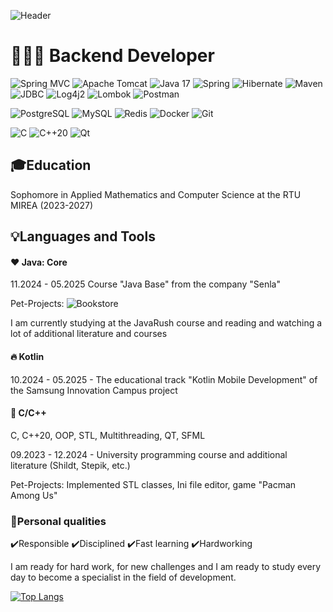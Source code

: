 ![Header](assets/aboutGIF.gif)

# 👨🏻‍💻 Backend Developer

![Spring MVC](https://img.shields.io/badge/Spring_MVC-6DB33F?logo=spring&logoColor=white)
![Apache Tomcat](https://img.shields.io/badge/Apache_Tomcat-F8DC75?logo=apache-tomcat&logoColor=black)
![Java 17](https://img.shields.io/badge/Java-17-ED8B00?logo=openjdk&logoColor=white)
![Spring](https://img.shields.io/badge/Spring-6DB33F?logo=spring&logoColor=white)
![Hibernate](https://img.shields.io/badge/Hibernate-59666C?logo=hibernate&logoColor=white)
![Maven](https://img.shields.io/badge/Maven-C71A36?logo=apache-maven&logoColor=white)
![JDBC](https://img.shields.io/badge/JDBC-007396?logo=java&logoColor=white)
![Log4j2](https://img.shields.io/badge/Log4j2-1F1F1F?logo=apache&logoColor=white)
![Lombok](https://img.shields.io/badge/Lombok-1F1F1F?logo=lombok&logoColor=white)
![Postman](https://img.shields.io/badge/Postman-FF6C37?logo=postman&logoColor=white)

![PostgreSQL](https://img.shields.io/badge/PostgreSQL-4169E1?logo=postgresql&logoColor=white)
![MySQL](https://img.shields.io/badge/MySQL-4479A1?logo=mysql&logoColor=white) 
![Redis](https://img.shields.io/badge/Redis-DC382D?logo=redis&logoColor=white)
![Docker](https://img.shields.io/badge/Docker-2496ED?logo=docker&logoColor=white)
![Git](https://img.shields.io/badge/Git-F05032?logo=git&logoColor=white)

![C](https://img.shields.io/badge/C-A8B9CC?logo=c&logoColor=black)
![C++20](https://img.shields.io/badge/C++20-649AD2?logo=c%2B%2B&logoColor=white)
![Qt](https://img.shields.io/badge/Qt-41CD52?logo=qt&logoColor=white)
## 🎓Education
Sophomore in Applied Mathematics and Computer Science at the RTU MIREA (2023-2027)

## 💡Languages and Tools

#### ❤️ Java: Core
11.2024 - 05.2025 Course "Java Base" from the company "Senla"

Pet-Projects: ![Bookstore](https://github.com/nemk0ff/SenlaCourse/tree/main/4)

I am currently studying at the JavaRush course and reading and watching a lot of additional literature and courses
#### 🔥 Kotlin
10.2024 - 05.2025 - The educational track "Kotlin Mobile Development" of the Samsung Innovation Campus project
#### 🧠 C/C++
C, C++20, OOP, STL, Multithreading, QT, SFML

09.2023 - 12.2024 - University programming course and additional literature (Shildt, Stepik, etc.)

Pet-Projects: Implemented STL classes, Ini file editor, game "Pacman Among Us" 

### 💪Personal qualities
✔️Responsible ✔️Disciplined ✔️Fast learning ✔️Hardworking

I am ready for hard work, for new challenges and I am ready to study every day to become a specialist in the field of development.

[![Top Langs](https://github-readme-stats.vercel.app/api/top-langs/?username=nemk0ff&layout=compact)](https://github.com/nemk0ff/github-readme-stats)
